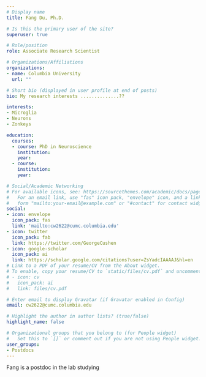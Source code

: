 ```yaml
---
# Display name
title: Fang Du, Ph.D.

# Is this the primary user of the site?
superuser: true

# Role/position
role: Associate Research Scientist

# Organizations/Affiliations
organizations:
- name: Columbia University
  url: ""

# Short bio (displayed in user profile at end of posts)
bio: My research interests ..............??

interests:
- Microglia
- Neurons
- Zonkeys

education:
  courses:
  - course: PhD in Neuroscience
    institution: 
    year: 
  - course: 
    institution: 
    year: 

# Social/Academic Networking
# For available icons, see: https://sourcethemes.com/academic/docs/page-builder/#icons
#   For an email link, use "fas" icon pack, "envelope" icon, and a link in the
#   form "mailto:your-email@example.com" or "#contact" for contact widget.
social:
- icon: envelope
  icon_pack: fas
  link: 'mailto:cw2622@cumc.columbia.edu'
- icon: twitter
  icon_pack: fab
  link: https://twitter.com/GeorgeCushen
- icon: google-scholar
  icon_pack: ai
  link: https://scholar.google.com/citations?user=ZsYadcIAAAAJ&hl=en
# Link to a PDF of your resume/CV from the About widget.
# To enable, copy your resume/CV to `static/files/cv.pdf` and uncomment the lines below.
# - icon: cv
#   icon_pack: ai
#   link: files/cv.pdf

# Enter email to display Gravatar (if Gravatar enabled in Config)
email: cw2622@cumc.columbia.edu

# Highlight the author in author lists? (true/false)
highlight_name: false

# Organizational groups that you belong to (for People widget)
#   Set this to `[]` or comment out if you are not using People widget.
user_groups:
- Postdocs
---
```


Fang is a postdoc in the lab studying

